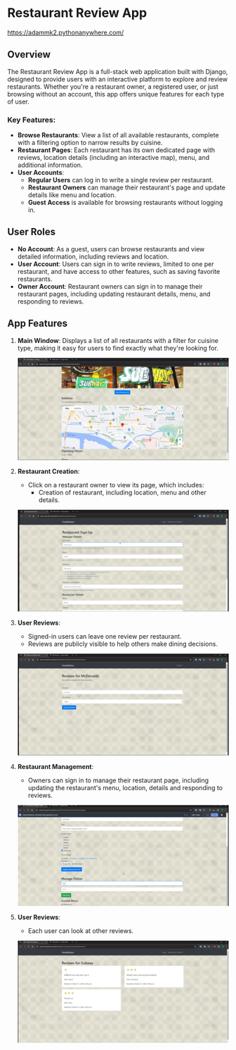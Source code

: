 # Restaurant Review App
https://adammk2.pythonanywhere.com/

## Overview

The Restaurant Review App is a full-stack web application built with Django, designed to provide users with an interactive platform to explore and review restaurants. Whether you're a restaurant owner, a registered user, or just browsing without an account, this app offers unique features for each type of user.

### Key Features:
- **Browse Restaurants**: View a list of all available restaurants, complete with a filtering option to narrow results by cuisine.
- **Restaurant Pages**: Each restaurant has its own dedicated page with reviews, location details (including an interactive map), menu, and additional information.
- **User Accounts**: 
  - **Regular Users** can log in to write a single review per restaurant.
  - **Restaurant Owners** can manage their restaurant's page and update details like menu and location.
  - **Guest Access** is available for browsing restaurants without logging in.

## User Roles

- **No Account**: As a guest, users can browse restaurants and view detailed information, including reviews and location.
- **User Account**: Users can sign in to write reviews, limited to one per restaurant, and have access to other features, such as saving favorite restaurants.
- **Owner Account**: Restaurant owners can sign in to manage their restaurant pages, including updating restaurant details, menu, and responding to reviews.

## App Features

1. **Main Window**: Displays a list of all restaurants with a filter for cuisine type, making it easy for users to find exactly what they're looking for.
   
   ![Restaurant Page](restaurantpage.PNG)

2. **Restaurant Creation**: 
   - Click on a restaurant owner to view its page, which includes:
     - Creation of restaurant, including location, menu and other details.
   
   ![Restaurant Signup Page](restaurantsignup.PNG)

3. **User Reviews**: 
   - Signed-in users can leave one review per restaurant.
   - Reviews are publicly visible to help others make dining decisions.
   
   ![Send Review Page](sendreviewpage.PNG)

4. **Restaurant Management**: 
   - Owners can sign in to manage their restaurant page, including updating the restaurant's menu, location, details and responding to reviews.
   
   ![Restaurant Management Page](restaurantmanagepage.PNG)

5. **User Reviews**: 
   - Each user can look at other reviews.
   
   ![User Review Page](userreviewpage.PNG)
